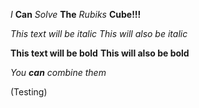 _I_ __Can__ _Solve_ __The__ _Rubiks_ __Cube!!!__





*This text will be italic*
_This will also be italic_

**This text will be bold**
__This will also be bold__

_You **can** combine them_

(Testing)
